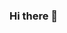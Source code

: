 ### Hi there 👋

<!--
**aman-kahar/aman-kahar** is a ✨ _special_ ✨ repository because its `README.md` (this file) appears on your GitHub profile.

Here are some ideas to get you started:

- 🔭 I’m currently working on ... as a Student at Shri Ram Institute of Technology Jabalpur.
- 🌱 I’m currently learning ... new Technologies like C, C++, JAVA, WEB DEVELOPMET, REACT, ANDROID DEVELOPMENT, SQL, DATA STRUCTURE & ALGORITHMS, DATA SCIENTIST in TABLEAU.
- 👯 I’m looking to collaborate on ... 
- 🤔 I’m looking for help with ... 
- 💬 Ask me about ... I am pursuing my bachelor's degree in Computer Science and Engineering. I'm a motivated individual with a comprehensive understanding of C, C++, Java, skilled in Data Structure and Algorithms with experience in Web Development and a dedicated problem solver. Actively seeking a position in a growth oriented company where I can use my skills to the advantage of the company while having the scope to develop my own skills.
- 📫 How to reach me: ... Email Id -> amankahar594@gmail.com , Linked In -> https://www.linkedin.com/in/aman-kahar-31072001
- 😄 Pronouns: ...
- ⚡ Fun fact: ...
-->
